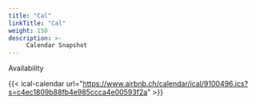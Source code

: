 ```yaml
---
title: "Cal"
linkTitle: "Cal"
weight: 150
description: >-
     Calendar Snapshot
---
```

Availability

{{< ical-calendar url="https://www.airbnb.ch/calendar/ical/9100496.ics?s=c4ec1809b88fb4e985ccca4e00593f2a" >}}
